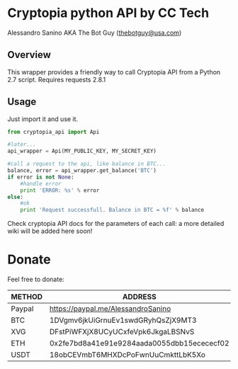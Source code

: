 # Cryptopia python API by CC Tech
Alessandro Sanino AKA The Bot Guy (thebotguy@usa.com)

## Overview
This wrapper provides a friendly way to call Cryptopia API from a Python 2.7 script. Requires requests 2.8.1

## Usage
Just import it and use it.
``` python
from cryptopia_api import Api

#later...
api_wrapper = Api(MY_PUBLIC_KEY, MY_SECRET_KEY)

#call a request to the api, like balance in BTC...
balance, error = api_wrapper.get_balance('BTC')
if error is not None:
    #handle error
    print 'ERROR: %s' % error
else:
    #ok
    print 'Request successfull. Balance in BTC = %f' % balance
```

Check cryptopia API docs for the parameters of each call: a more detailed wiki will be added here soon!

# Donate
Feel free to donate:

| METHOD 	| ADDRESS                                   	|
|--------	|--------------------------------------------	|
| Paypal 	| https://paypal.me/AlessandroSanino         	|
| BTC    	| 1DVgmv6jkUiGrnuEv1swdGRyhQsZjX9MT3         	|
| XVG    	| DFstPiWFXjX8UCyUCxfeVpk6JkgaLBSNvS         	|
| ETH    	| 0x2fe7bd8a41e91e9284aada0055dbb15ecececf02 	|
| USDT   	| 18obCEVmbT6MHXDcPoFwnUuCmkttLbK5Xo         	|
